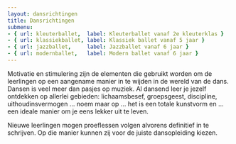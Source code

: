 ```yaml
---
layout: dansrichtingen
title: Dansrichtingen
submenu:
- { url: kleuterballet,  label: Kleuterballet vanaf 2e kleuterklas }
- { url: klassiekballet, label: Klassiek ballet vanaf 5 jaar }
- { url: jazzballet,     label: Jazzballet vanaf 6 jaar }
- { url: modernballet,   label: Modern ballet vanaf 6 jaar }
---
```

Motivatie en stimulering zijn de elementen die gebruikt worden om de leerlingen op een aangename manier in te wijden in de wereld van de dans. Dansen is veel meer dan pasjes op muziek. Al dansend leer je jezelf ontdekken op allerlei gebieden: lichaamsbesef, groepsgeest, discipline, uithoudinsvermogen ... noem maar op ... het is een totale kunstvorm en ... een ideale manier om je eens lekker uit te leven.

Nieuwe leerlingen mogen proeflessen volgen alvorens definitief in te schrijven. Op die manier kunnen zij voor de juiste dansopleiding kiezen.
